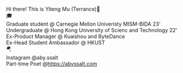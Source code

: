 Hi there! This is Yiteng Mu (Terrance)🦭  
🎓  
Graduate student @ Carnegie Mellon Univeristy MISM-BIDA 23'  
Undergraduate @ Hong Kong University of Scienc and Technology 22'  
Ex-Product Manager @ Kuaishou and ByteDance  
Ex-Head Student Ambassador @ HKUST  
🪂  
Instagram @aby.ssalt  
Part-time Poet @https://abyssalt.com
